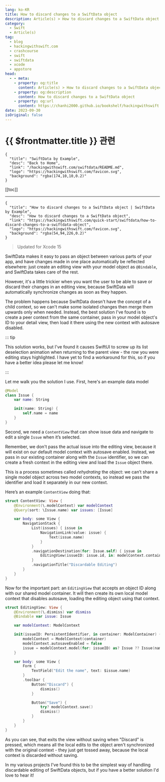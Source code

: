 ```yaml
---
lang: ko-KR
title: How to discard changes to a SwiftData object
description: Article(s) > How to discard changes to a SwiftData object
category:
  - Swift
  - Article(s)
tag: 
  - blog
  - hackingwithswift.com
  - crashcourse
  - swift
  - swiftdata
  - xcode
  - appstore
head:
  - - meta:
    - property: og:title
      content: Article(s) > How to discard changes to a SwiftData object
    - property: og:description
      content: How to discard changes to a SwiftData object
    - property: og:url
      content: https://chanhi2000.github.io/bookshelf/hackingwithswift.com/swiftdata/how-to-discard-changes-to-a-swiftdata-object.html
date: 2023-09-30
isOriginal: false
---
```


# {{ $frontmatter.title }} 관련

```component VPCard
{
  "title": "SwiftData by Example",
  "desc": "Back to Home",
  "link": "/hackingwithswift.com/swiftdata/README.md",
  "logo": "https://hackingwithswift.com/favicon.svg",
  "background": "rgba(174,10,10,0.2)"
}
```

[[toc]]

---

```component VPCard
{
  "title": "How to discard changes to a SwiftData object | SwiftData by Example",
  "desc": "How to discard changes to a SwiftData object",
  "link": "https://hackingwithswift.com/quick-start/swiftdata/how-to-discard-changes-to-a-swiftdata-object", 
  "logo": "https://hackingwithswift.com/favicon.svg",
  "background": "rgba(54,94,226,0.2)"
}
```

> Updated for Xcode 15

SwiftData makes it easy to pass an object between various parts of your app, and have changes made in one place automatically be reflected elsewhere: just create an editing view with your model object as `@Bindable`, and SwiftData takes care of the rest.

However, it's a little trickier when you want the user to be able to save or discard their changes in an editing view, because SwiftData will automatically synchronize changes as soon as they happen.

The problem happens because SwiftData doesn't have the concept of a child context, so we can't make some isolated changes then merge them upwards only when needed. Instead, the best solution I've found is to create a peer context from the same container, pass in your model object's ID to your detail view, then load it there using the new context with autosave disabled. 

::: tip

This solution works, but I've found it causes SwiftUI to screw up its list deselection animation when returning to the parent view - the row you were editing stays highlighted. I have yet to find a workaround for this, so if you have a better idea please let me know!

:::

Let me walk you the solution I use. First, here's an example data model

```swift
@Model
class Issue {
    var name: String

    init(name: String) {
        self.name = name
    }
}
```

Second, we need a `ContentView` that can show issue data and navigate to edit a single `Issue` when it’s selected.

Remember, we don't pass the actual issue into the editing view, because it will exist on our default model context with autosave enabled. Instead, we pass in our existing container along with the `Issue` identifier, so we can create a fresh context in the editing view and load the `Issue` object there.

This is a process sometimes called *rehydrating* the object: we can’t share a single model object across two model contexts, so instead we pass the identifier and load it separately in our new context.

Here’s an example `ContentView` doing that:

```swift
struct ContentView: View {
    @Environment(\.modelContext) var modelContext
    @Query(sort: \Issue.name) var issues: [Issue]

    var body: some View {
        NavigationStack {
            List(issues) { issue in
                NavigationLink(value: issue) {
                    Text(issue.name)
                }
            }
            .navigationDestination(for: Issue.self) { issue in
                EditingView(issueID: issue.id, in: modelContext.container)
            }
            .navigationTitle("Discardable Editing")
        }
    }
}
```

Now for the important part: an `EditingView` that accepts an object ID along with our shared model container. It will then create its own local model context that disables autosave, loading the editing object using that context.

```swift
struct EditingView: View {
    @Environment(\.dismiss) var dismiss
    @Bindable var issue: Issue

    var modelContext: ModelContext

    init(issueID: PersistentIdentifier, in container: ModelContainer) {
        modelContext = ModelContext(container)
        modelContext.autosaveEnabled = false
        issue = modelContext.model(for: issueID) as? Issue ?? Issue(name: "New Issue")
    }

    var body: some View {
        Form {
            TextField("Edit the name", text: $issue.name)
        }
        .toolbar {
            Button("Discard") {
                dismiss()
            }

            Button("Save") {
                try? modelContext.save()
                dismiss()
            }
        }
    }
}
```

As you can see, that exits the view without saving when "Discard" is pressed, which means all the local edits to the object aren't synchronized with the original context - they just get tossed away, because the local context is discarded without saving.

In my various projects I've found this to be the simplest way of handling discardable editing of SwiftData objects, but if you have a better solution I'd love to hear it!

